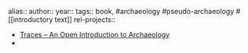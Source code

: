 alias::
author::
year::
tags:: book, #archaeology #pseudo-archaeology #[[introductory text]]
rel-projects::

- [Traces – An Open Introduction to Archaeology](https://textbooks.whatcom.edu/tracesarchaeology/)
-
